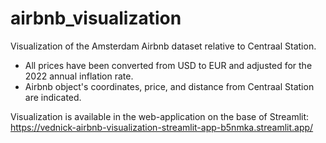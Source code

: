 # airbnb_visualization
Visualization of the Amsterdam Airbnb dataset relative to Centraal Station.

- All prices have been converted from USD to EUR and adjusted for the 2022 annual inflation rate.
- Airbnb object's coordinates, price, and distance from Centraal Station are indicated.

Visualization is available in the web-application on the base of Streamlit:
https://vednick-airbnb-visualization-streamlit-app-b5nmka.streamlit.app/
